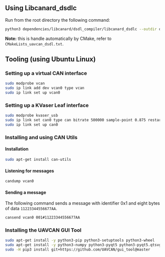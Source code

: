 ## Using Libcanard_dsdlc

Run from the root directory the following command:

```bash
python3 dependencies/libcanard/dsdl_compiler/libcanard_dsdlc --outdir dsdl-gen dependencies/dsdl/uavcan
```

**Note:** this is handle automatically by CMake, refer to `CMakeLists_uavcan_dsdl.txt`.

## Tooling (using Ubuntu Linux)

### Setting up a virtual CAN interface

```bash
sudo modprobe vcan
sudo ip link add dev vcan0 type vcan
sudo ip link set up vcan0
```

### Setting up a KVaser Leaf interface
```bash
sudo modprobe kvaser_usb
sudo ip link set can0 type can bitrate 500000 sample-point 0.875 restart-ms 100
sudo ip link set up can0
```

### Installing and using CAN Utils

#### Installation
```bash
sudo apt-get install can-utils
```

#### Listening for messages
```bash
candump vcan0
```

#### Sending a message
The following command sends a message with identifier 0x1 and eight bytes of data `11223344556677AA`.
```bash
cansend vcan0 001#11223344556677AA
```

### Installing the UAVCAN GUI Tool
```bash
sudo apt-get install -y python3-pip python3-setuptools python3-wheel
sudo apt-get install -y python3-numpy python3-pyqt5 python3-pyqt5.qtsvg git-core
sudo -H pip3 install git+https://github.com/UAVCAN/gui_tool@master
```